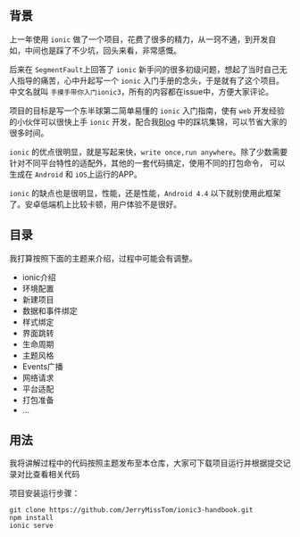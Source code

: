 ## 背景
上一年使用 `ionic` 做了一个项目，花费了很多的精力，从一窍不通，到开发自如，中间也是踩了不少坑，回头来看，非常感慨。

后来在 `SegmentFault`上回答了 `ionic` 新手问的很多初级问题，想起了当时自己无人指导的痛苦，心中升起写一个 `ionic` 入门手册的念头，于是就有了这个项目。
中文名就叫 `手摸手带你入门ionic3`，所有的内容都在issue中，方便大家评论。

项目的目标是写一个东半球第二简单易懂的 `ionic` 入门指南，使有 `web` 开发经验的小伙伴可以很快上手 `ionic` 开发，配合我[Blog](https://github.com/JerryMissTom/Blog/issues)
中的踩坑集锦，可以节省大家的很多时间。

`ionic` 的优点很明显，就是写起来快，`write once,run anywhere`。除了少数需要针对不同平台特性的适配外，其他的一套代码搞定，使用不同的打包命令，
可以生成在 `Android` 和 `iOS`上运行的APP。

`ionic` 的缺点也是很明显，性能，还是性能，`Android 4.4` 以下就别使用此框架了。安卓低端机上比较卡顿，用户体验不是很好。
## 目录
我打算按照下面的主题来介绍，过程中可能会有调整。
* ionic介绍
* 环境配置
* 新建项目
* 数据和事件绑定
* 样式绑定
* 界面跳转
* 生命周期
* 主题风格
* Events广播
* 网络请求
* 平台适配
* 打包准备
* ...
## 用法
我将讲解过程中的代码按照主题发布至本仓库，大家可下载项目运行并根据提交记录对比查看相关代码

项目安装运行步骤：
```
git clone https://github.com/JerryMissTom/ionic3-handbook.git
npm install
ionic serve
```
